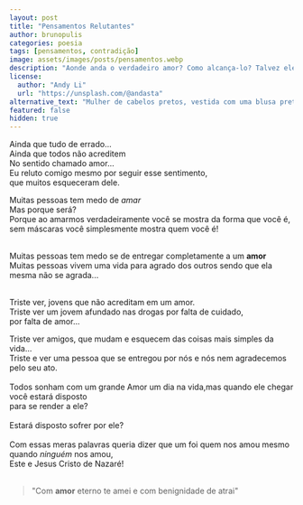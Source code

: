 ```yaml
---
layout: post
title: "Pensamentos Relutantes"
author: brunopulis
categories: poesia
tags: [pensamentos, contradição]
image: assets/images/posts/pensamentos.webp
description: "Aonde anda o verdadeiro amor? Como alcança-lo? Talvez ele seja alguém e não tão abstrato quanto pensamos."
license:
  author: "Andy Li"
  url: "https://unsplash.com/@andasta"
alternative_text: "Mulher de cabelos pretos, vestida com uma blusa preta sentada em um banco de madeira marrom de frente para o mar, contemplando a paisagem."
featured: false
hidden: true
---
```


Ainda que tudo de errado... <br/>
Ainda que todos não acreditem <br/>
No sentido chamado amor... <br/>
Eu reluto comigo mesmo por seguir esse sentimento, <br/>
que muitos esqueceram dele.

<!--more-->

Muitas pessoas tem medo de <em>amar</em><br/> 
Mas porque será? <br />
Porque ao amarmos verdadeiramente você se mostra da forma que você é, <br />
sem máscaras você simplesmente mostra quem você é!<br /><br />

Muitas pessoas tem medo se de entregar completamente a um <strong>amor</strong> <br />
Muitas pessoas vivem uma vida para agrado dos outros sendo que ela mesma não se agrada...<br /><br />

Triste ver, jovens que não acreditam em um amor.<br />
Triste ver um jovem afundado nas drogas por falta de cuidado, <br />
por falta de amor...<br />

Triste ver amigos, que mudam e esquecem das coisas mais simples da vida...<br />
Triste e ver uma pessoa que se entregou por nós e nós nem agradecemos pelo seu ato.<br /><br />
Todos sonham com um grande Amor um dia na vida,mas quando ele chegar você estará disposto<br />
para se render a ele?<br /><br />
Estará disposto sofrer por ele?<br /><br />
Com essas meras palavras queria dizer que um foi quem nos amou mesmo quando *ninguém* nos amou,<br />
Este e Jesus Cristo de Nazaré!<br /><br />

> "Com **amor** eterno te amei e com benignidade de atrai"